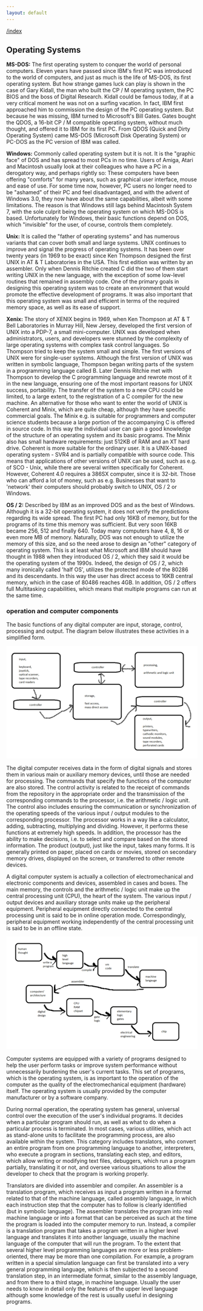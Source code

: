 ```yaml
---
layout: default
---
```


[/index](./)
## Operating Systems

**MS-DOS:**  The first operating system to conquer the world of personal computers. Eleven years have passed since IBM's first PC was introduced to the world of computers, and just as much is the life of MS-DOS, its first operating system. But how strange games luck can play is shown in the case of Gary Kidall, the man who built the CP / M operating system, the PC BIOS and the boss of Digital Research. Kidall could be famous today, if at a very critical moment he was not on a surfing vacation. In fact, IBM first approached him to commission the design of the PC operating system. But because he was missing, IBM turned to Microsoft's Bill Gates. Gates bought the QDOS, a 16-bit CP / M compatible operating system, without much thought, and offered it to IBM for its first PC. From QDOS (Quick and Dirty Operating System) came MS-DOS (Microsoft Disk Operating System) or PC-DOS as the PC version of IBM was called.

**Windows:** Commonly called operating system but it is not. It is the "graphic face" of DOS and has spread to most PCs in no time. Users of Amiga, Atari and Macintosh usually look at their colleagues who have a PC in a derogatory way, and perhaps rightly so: These computers have been offering "comforts" for many years, such as graphical user interface, mouse and ease of use. For some time now, however, PC users no longer need to be "ashamed" of their PC and feel disadvantaged, and with the advent of Windows 3.0, they now have about the same capabilities, albeit with some limitations. The reason is that Windows still lags behind Macintosh System 7, with the sole culprit being the operating system on which MS-DOS is based. Unfortunately for Windows, their basic functions depend on DOS, which "invisible" for the user, of course, controls them completely.

**Unix:**  It is called the "father of operating systems" and has numerous variants that can cover both small and large systems. UNIX continues to improve and signal the progress of operating systems. It has been over twenty years (in 1969 to be exact) since Ken Thompson designed the first UNIX in AT \& T Laboratories in the USA. This first edition was written by an assembler. Only when Dennis Ritchie created C did the two of them start writing UNIX in the new language, with the exception of some low-level routines that remained in assembly code. One of the primary goals in designing this operating system was to create an environment that would promote the effective development of programs. It was also important that this operating system was small and efficient in terms of the required memory space, as well as its ease of support.

**Xenix:** The story of XENIX begins in 1969, when Ken Thompson at AT \& T Bell Laboratories in Murray Hill, New Jersey, developed the first version of UNIX into a PDP-7, a small mini-computer. UNIX was developed when administrators, users, and developers were stunned by the complexity of large operating systems with complex task control languages. So Thompson tried to keep the system small and simple. The first versions of UNIX were for single-user systems. Although the first version of UNIX was written in symbolic language, Thompson began writing parts of the system in a programming language called B. Later Dennis Ritchie met with Thompson to develop the C programming language and rewrote most of it in the new language, ensuring one of the most important reasons for UNIX success, portability. The transfer of the system to a new CPU could be limited, to a large extent, to the registration of a C compiler for the new machine. An alternative for those who want to enter the world of UNIX is Coherent and Minix, which are quite cheap, although they have specific commercial goals. The Minix e.g. is suitable for programmers and computer science students because a large portion of the accompanying C is offered in source code. In this way the individual user can gain a good knowledge of the structure of an operating system and its basic programs. The Minix also has small hardware requirements: just 512KB of RAM and an XT hard drive. Coherent is more suitable for the ordinary user. It is a UNIX-based operating system - SVR4 and is partially compatible with source code. This means that applications of other versions of UNIX can be used, such as e.g. of SCO - Unix, while there are several written specifically for Coherent. However, Coherent 4.0 requires a 386SX computer, since it is 32-bit. Those who can afford a lot of money, such as e.g. Businesses that want to 'network' their computers should probably switch to UNIX, OS / 2 or Windows.

**OS / 2:** Described by IBM as an improved DOS and as the best of Windows. Although it is a 32-bit operating system, it does not verify the predictions regarding its wide spread. The first PC had only 16KB of memory, but for the programs of its time this memory was sufficient. But very soon 16KB became 256, 512 and finally 640. Today many computers have 4, 8, 16 or even more MB of memory. Naturally, DOS was not enough to utilize the memory of this size, and so the need arose to design an "other" category of operating system. This is at least what Microsoft and IBM should have thought in 1988 when they introduced OS / 2, which they said it would be the operating system of the 1990s. Indeed, the design of OS / 2, which many ironically called 'half OS', utilizes the protected mode of the 80286 and its descendants. In this way the user has direct access to 16KB central memory, which in the case of 80486 reaches 4GB. In addition, OS / 2 offers full Multitasking capabilities, which means that multiple programs can run at the same time.

### operation and computer components

The basic functions of any digital computer are input, storage, control, processing and output. The diagram below illustrates these activities in a simplified form. 

 ![computer](/assets/images/system_en.png)

The digital computer receives data in the form of digital signals and stores them in various main or auxiliary memory devices, until those are needed for processing. The commands that specify the functions of the computer are also stored. The control activity is related to the receipt of commands from the repository in the appropriate order and the transmission of the corresponding commands to the processor, i.e. the arithmetic / logic unit. The control also includes ensuring the communication or synchronization of the operating speeds of the various input / output modules to the corresponding processor. The processor works in a way like a calculator, adding, subtracting, multiplying and dividing. However, it performs these functions at extremely high speeds. In addition, the processor has the ability to make decisions, i.e. to select and compare based on the stored information. The product (output), just like the input, takes many forms. It is generally printed on paper, placed on cards or movies, stored on secondary memory drives, displayed on the screen, or transferred to other remote devices.

A digital computer system is actually a collection of electromechanical and electronic components and devices, assembled in cases and boxes. The main memory, the controls and the arithmetic / logic unit make up the central processing unit (CPU), the heart of the system. The various input / output devices and auxiliary storage units make up the peripheral equipment. Peripheral equipment directly connected to the central processing unit is said to be in online operation mode. Correspondingly, peripheral equipment working independently of the central processing unit is said to be in an offline state.

 ![operation](/assets/images/operation.png)

Computer systems are equipped with a variety of programs designed to help the user perform tasks or improve system performance without unnecessarily burdening the user's current tasks. This set of programs, which is the operating system, is as important to the operation of the computer as the quality of the electromechanical equipment (hardware) itself. The operating system is usually provided by the computer manufacturer or by a software company.

During normal operation, the operating system has general, universal control over the execution of the user's individual programs. It decides when a particular program should run, as well as what to do when a particular process is terminated. In most cases, various utilities, which act as stand-alone units to facilitate the programming process, are also available within the system. This category includes translators, who convert an entire program from one programming language to another, interpreters, who execute a program in sections, translating each step, and editors, which allow writing or modifying text files, debuggers, which run a program partially, translating it or not, and oversee various situations to allow the developer to check that the program is working properly.

Translators are divided into assembler and compiler. An assembler is a translation program, which receives as input a program written in a format related to that of the machine language, called assembly language, in which each instruction step that the computer has to follow is clearly identified (but in symbolic language). The assembler translates the program into real machine language or into a format that can be perceived as such at the time the program is loaded into the computer memory to run. Instead, a compiler is a translation program that takes a program written in a higher level language and translates it into another language, usually the machine language of the computer that will run the program. To the extent that several higher level programming languages are more or less problem-oriented, there may be more than one compilation. For example, a program written in a special simulation language can first be translated into a very general programming language, which is then subjected to a second translation step, in an intermediate format, similar to the assembly language, and from there to a third stage, in machine language. Usually the user needs to know in detail only the features of the upper level language although some knowledge of the rest is usually useful in designing programs.

